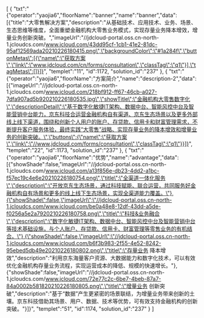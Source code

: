 [
	{
		"txt":"{\"operator\":\"yaojia6\",\"floorName\":\"banner\",\"name\":\"banner\",\"data\":[{\"title\":\"大零售解决方案\",\"description\":\"从基础技术、应用技术、业务、场景、生态思维等维度，全面重塑金融机构大零售业务模式，实现存量业务降本增效，增量业务创新突破。\",\"imageUrl\":\"//jdcloud-portal.oss.cn-north-1.jcloudcs.com/www.jcloud.com/43dd95cf-1cb1-41e2-81dc-95af12569ada20210226180415.png\",\"backgroundColor\":\"#1a284f\",\"buttonMetas\":[{\"name\":\"获取方案\",\"link\":\"www.jdcloud.com/cn/forms/consultation\",\"classTag\":\"q1\"}],\"tagMetas\":[]}]}",
		"templet":"11",
		"id":1172,
		"solution_id":"237"
	},
	{
		"txt":"{\"operator\":\"yaojia6\",\"floorName\":\"方案简介\",\"name\":\"description-2\",\"data\":[{\"imageUrl\":\"//jdcloud-portal.oss.cn-north-1.jcloudcs.com/www.jcloud.com/218bf912-ff67-46cb-a027-7dfa907ad5b920210226180535.jpg\",\"showTitle\":\"金融机构大零售数字化\",\"descriptionDetail\":\"基于数字化敏捷IT架构、数据中台、智能风控中台及智能营销中台能力，京东科技合运营金融机构自有渠道、京东生态场景以及更多外部线上线下渠道，围绕和创新个人用户的账户、存贷款、信用卡和财富管理需求，不断提升客户服务体验，最终实践“大零售”战略、实现存量业务的降本增效和增量业务的创新突破。\",\"buttons\":{\"name\":\"获取方案\",\"link\":\"//www.jdcloud.com/forms/consultation\",\"classTag\":\"q1\"}}]}",
		"templet":"22",
		"id":1173,
		"solution_id":"237"
	},
	{
		"txt":"{\"operator\":\"yaojia6\",\"floorName\":\"优势\",\"name\":\"advantage\",\"data\":[{\"showShade\":false,\"imageUrl\":\"//jdcloud-portal.oss.cn-north-1.jcloudcs.com/www.jcloud.com/a13f856e-db23-4dd2-a1bc-f57ec19c4e6e20210226180754.png\",\"title\":\"全渠道一体化服务\",\"description\":\"开放京东生态场景，通过科技赋能、联合运营，共同服务好金融机构自有场景和更多的线上线下生态场景，实现全渠道能力覆盖。\"},{\"showShade\":false,\"imageUrl\":\"//jdcloud-portal.oss.cn-north-1.jcloudcs.com/www.jcloud.com/be0a48e8-12df-43dd-a5de-f0256a5e2a7920210226180758.png\",\"title\":\"科技&业务融合\",\"description\":\"数字化敏捷IT架构、数据中台、智能风控中台及智能营销中台等技术基础设施，与个人账户、存贷款、信用卡、财富管理等零售业务的有机结合。\"},{\"showShade\":false,\"imageUrl\":\"//jdcloud-portal.oss.cn-north-1.jcloudcs.com/www.jcloud.com/b6f3b983-2f55-4e52-8242-95ebed5db49e20210226180802.png\",\"title\":\"存量业务 降本增效\",\"description\":\"利用京东海量客户资源、大数据能力和数字化技术，可以有效优化金融机构存量业务流程，实现运营成本的降低、规模的快速增长。\"},{\"showShade\":false,\"imageUrl\":\"//jdcloud-portal.oss.cn-north-1.jcloudcs.com/www.jcloud.com/72e77c2c-6be7-4beb-87a7-84a0002b581820210226180805.png\",\"title\":\"增量业务 创新突破\",\"description\":\"基于“数据”产生更紧密的场景联结，为增量业务带来创新的土壤。京东科技借助其场景、用户、数据、技术等优势，可有效支持金融机构的创新突破。\"}]}",
		"templet":"51",
		"id":1174,
		"solution_id":"237"
	}
]